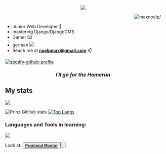 <p align="center">
<img src="https://readme-typing-svg.herokuapp.com?font=Orbitron&size=40&color=%2379A500&height=67&duration=3000&center=true&lines=%F0%9F%85%B6%F0%9F%86%81%F0%9F%85%B4%F0%9F%85%B4%F0%9F%86%83%F0%9F%85%B8%F0%9F%85%BD%F0%9F%85%B6%F0%9F%86%82">

<p align="right"> <img src=https://komarev.com/ghpvc/?username=maxnoelp alt=maxnoelp/> </p>

- Junior Web Developer 🚀
- mastering Django/DjangoCMS                                                                
- Gamer ⌨️
- german ![](https://raw.githubusercontent.com/stevenrskelton/flag-icon/master/png/16/country-4x3/de.png)
- Reach me at **noelpmax@gmail.com** 📫

[![spotify-github-profile](https://spotify-github-profile.kittinanx.com/api/view?uid=21dg7ukcvj4dhosc325lcfjaq&cover_image=true&theme=natemoo-re&show_offline=false&background_color=121212&interchange=true&bar_color=53b14f&bar_color_cover=true)](https://spotify-github-profile.kittinanx.com/api/view?uid=21dg7ukcvj4dhosc325lcfjaq&redirect=true)

<h3 align="center"><em><strong>I´ll go for the Homerun</strong></em></h3>
  



## My stats

![](https://www.codewars.com/users/maxnoelp/badges/large)<br>

![Prinz GitHub stats](https://github-readme-stats.vercel.app/api?username=maxnoelp&show_icons=true&theme=dark) 
[![Top Langs](https://github-readme-stats.vercel.app/api/top-langs/?username=maxnoelp&layout=donut&theme=dark)](https://github.com/anuraghazra/github-readme-stats)










<h3 align="left">Languages and Tools in learning:</h3>

    
<p align="left">
  <a href="https://skillicons.dev">
    <img src="https://skillicons.dev/icons?i=git,github,js,vuejs,nodejs,html,css,postman,docker,sass,py,flask,django,npm,vscode,bootstrap" />
  </a>
</p>


Look at:
<button><a href="https://www.frontendmentor.io/profile/maxnoelp"><strong>Frontend Mentor</strong><button>



